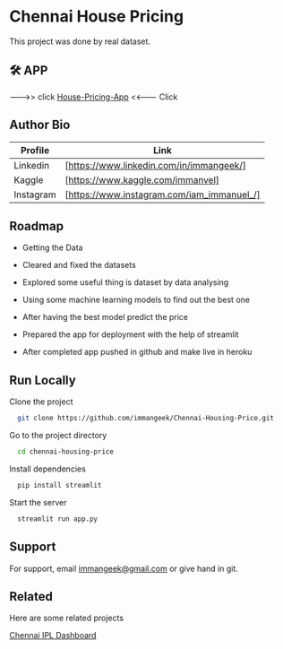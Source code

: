 
# Chennai House Pricing

This project was done by real dataset.

## 🛠 APP
--->> click [House-Pricing-App](https://github.com/immangeek/IPL-Data-app)   <<--- Click


## Author Bio

| Profile | Link |
| ------ | ------ |
| Linkedin | [https://www.linkedin.com/in/immangeek/]|
| Kaggle | [https://www.kaggle.com/immanvel]|
| Instagram | [https://www.instagram.com/iam_immanuel_/] |


## Roadmap

- Getting the Data

- Cleared and fixed the datasets

- Explored some useful thing is dataset by data analysing

- Using some machine learning models to find out the best one

- After having the best model predict the price

- Prepared the app for deployment with the help of streamlit

- After completed app pushed in github and make live in heroku


## Run Locally

Clone the project

```bash
  git clone https://github.com/immangeek/Chennai-Housing-Price.git
```

Go to the project directory

```bash
  cd chennai-housing-price
```

Install dependencies

```bash
  pip install streamlit
```

Start the server

```bash
  streamlit run app.py
```


## Support

For support, email immangeek@gmail.com or give hand in git.


## Related

Here are some related projects

[Chennai IPL Dashboard](https://github.com/immangeek/IPL-Data-app)


